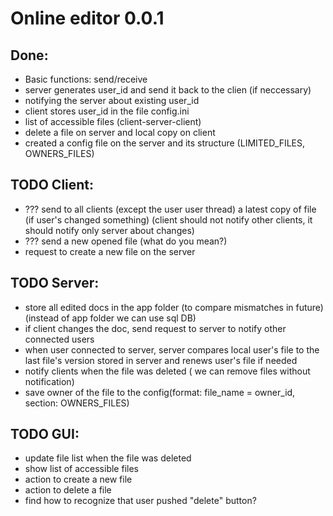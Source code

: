 # Online editor 0.0.1
## Done:
* Basic functions: send/receive
* server generates user_id and send it back to the clien (if neccessary)
* notifying the server about existing user_id
* client stores user_id in the file config.ini
* list of accessible files (client-server-client)
* delete a file on server and local copy on client
* created a config file on the server and its structure (LIMITED_FILES, OWNERS_FILES)

## TODO Client:
* ??? send to all clients (except the user user thread) a latest copy of file (if user's changed something) (client should not notify other clients, it should notify only server about changes)
* ??? send a new opened file (what do you mean?)
* request to create a new file on the server


## TODO Server:
* store all edited docs in the app folder (to compare mismatches in future) (instead of app folder we can use sql DB)
* if client changes the doc, send request to server to notify other connected users
* when user connected to server, server compares local user's file to the last file's version stored in server and renews user's file if needed
* notify clients when the file was deleted ( we can remove files without notification)
* save owner of the file to the config(format: file_name = owner_id, section: OWNERS_FILES)

## TODO GUI:
* update file list when the file was deleted
* show list of accessible files
* action to create a new file
* action to delete a file
* find how to recognize that user pushed "delete" button?

